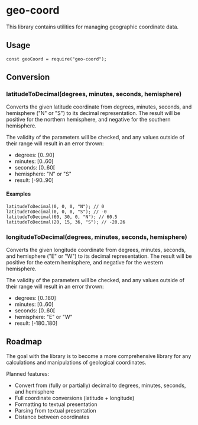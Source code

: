 # geo-coord

This library contains utilities for managing geographic coordinate data.

## Usage

``` 
const geoCoord = require("geo-coord");
```

## Conversion

### latitudeToDecimal(degrees, minutes, seconds, hemisphere)

Converts the given latitude coordinate from degrees, minutes, seconds, and hemisphere ("N" or "S") to its decimal representation. The result will be positive for the northern hemisphere, and negative for the southern hemisphere.

The validity of the parameters will be checked, and any values outside of their range will result in an error thrown:

* degrees: [0..90]
* minutes: [0..60[
* seconds: [0..60[
* hemisphere: "N" or "S"
* result: [-90..90]

#### Examples

``` 
latitudeToDecimal(0, 0, 0, "N"); // 0
latitudeToDecimal(0, 0, 0, "S"); // -0
latitudeToDecimal(60, 30, 0, "N"); // 60.5
latitudeToDecimal(20, 15, 36, "S"); // -20.26
```

### longitudeToDecimal(degrees, minutes, seconds, hemisphere)

Converts the given longitude coordinate from degrees, minutes, seconds, and hemisphere ("E" or "W") to its decimal representation. The result will be positive for the eatern hemisphere, and negative for the western hemisphere.

The validity of the parameters will be checked, and any values outside of their range will result in an error thrown:

* degrees: [0..180]
* minutes: [0..60[
* seconds: [0..60[
* hemisphere: "E" or "W"
* result: [-180..180]

## Roadmap

The goal with the library is to become a more comprehensive library for any calculations and manipulations of geological coordinates.

Planned features:

* Convert from (fully or partially) decimal to degrees, minutes, seconds, and hemisphere
* Full coordinate conversions (latitude + longitude)
* Formatting to textual presentation
* Parsing from textual presentation
* Distance between coordinates
